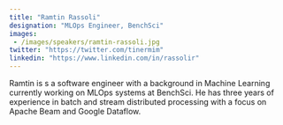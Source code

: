 ```yaml
---
title: "Ramtin Rassoli"
designation: "MLOps Engineer, BenchSci"
images: 
 - /images/speakers/ramtin-rassoli.jpg
twitter: "https://twitter.com/tinermim"
linkedin: "https://www.linkedin.com/in/rassolir"
---
```


Ramtin is s a software engineer with a background in Machine Learning currently working on MLOps systems at BenchSci. He has three years of experience in batch and stream distributed processing with a focus on Apache Beam and Google Dataflow. 